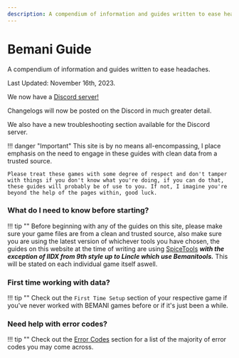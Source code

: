 ```yaml
---
description: A compendium of information and guides written to ease headaches.
---
```


# Bemani Guide

A compendium of information and guides written to ease headaches.

Last Updated: November 16th, 2023.

We now have a [Discord server!](https://discord.gg/cZRUmEPK78)

Changelogs will now be posted on the Discord in much greater detail.

We also have a new troubleshooting section available for the Discord server.
&nbsp;

!!! danger "Important"
    This site is by no means all-encompassing, I place emphasis on the need to engage in these guides with clean data from a trusted source.

    Please treat these games with some degree of respect and don't tamper with things if you don't know what you're doing, if you can do that, these guides will probably be of use to you. If not, I imagine you're beyond the help of the pages within, good luck.

### What do I need to know before starting?

!!! tip ""
    Before beginning with any of the guides on this site, please make sure your game files are from a clean and trusted source, also make sure you are using the latest version of whichever tools you have chosen, the guides on this website at the time of writing are using [SpiceTools](/extras/spiceguide/) ***with the exception of IIDX from 9th style up to Lincle which use Bemanitools.*** This will be stated on each individual game itself aswell.

### First time working with data?

!!! tip ""
    Check out the `First Time Setup` section of your respective game if you've never worked with BEMANI games before or if it's just been a while.

### Need help with error codes?

!!! tip ""
    Check out the [Error Codes](/errorcodes/) section for a list of the majority of error codes you may come across.

&nbsp;

